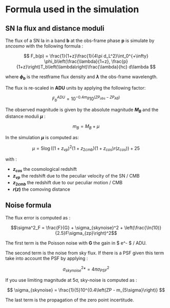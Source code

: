 # Formula used in the simulation

## SN Ia flux and distance moduli

The flux of a SN Ia in a band **b** at the obs-frame phase **p** is simulate by *sncosmo* with the following formula :

$$
F_b(p) = \frac{1}{1+z}\frac{1}{4\pi d_L^2}\int_0^{+\infty} \phi_b\left(\frac{\lambda}{1+z}, \frac{p}{1+z}\right)T_b\left(\lambda\right)\frac{\lambda}{hc} d\lambda
$$

where **$\phi_b$** is the restframe flux density and **$\lambda$** the obs-frame wavelength.

The flux is re-scaled in **ADU** units by applying the following factor:

$$
F_b^{ADU} = 10^{-0.4 m_B} 10^{\left(ZP_{obs} - ZP_{AB}\right)}
$$

The observed magnitude is given by the absolute magnitude **$M_B$** and the distance moduli **$\mu$** :

$$
m_B = M_B + \mu
$$

In the simulation **$\mu$** is computed as:

$$
\mu = 5 \log\left((1+z_{vp})^2 (1+z_{2cmb}) (1+z_{cos})r(z_{cos})\right) + 25
$$

with :

* **$z_{cos}$** the cosmological redshift
* **$z_{vp}$** the redshift due to the peculiar velocity of the SN / CMB
* **$z_{2cmb}$** the redshift due to our peculiar motion / CMB
* **$r(z)$** the comoving distance

## Noise formula

The flux error is computed as :

$$\sigma^2_F = \frac{F}{G} + \sigma_{skynoise}^2 + \left(\frac{\ln(10)}{2.5}F\sigma_{zp}\right)^2$$

The first term is the Poisson noise with **G** the gain in $ e^- $ / ADU.

The second term is the noise from sky flux. If there is a PSF given this term take into account the PSF by applying :

$$
\sigma_{skynoise}^2  *= 4\pi\sigma_{PSF}^2
$$

If you use limiting magnitude at 5σ, sky-noise is computed as :

$$
\sigma_{skynoise} = \frac{1}{5}10^{0.4\left(ZP - m_{5\sigma}\right)}
$$

The last term is the propagation of the zero point incertitude.
